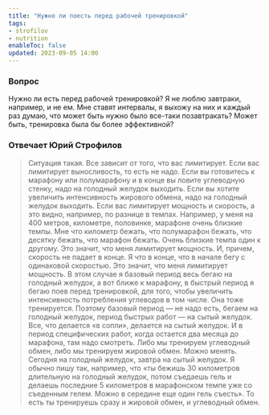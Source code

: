 ```yaml
---
title: "Нужно ли поесть перед рабочей тренировкой"
tags:
- strofilov
- nutrition
enableToc: false
updated: 2023-09-05 14:00
---
```

### Вопрос

Нужно ли есть перед рабочей тренировкой? Я не люблю завтраки, например, и не ем. Мне ставят интервалы, я выхожу на них и каждый раз думаю, что может быть нужно было все-таки позавтракать? Может быть, тренировка была бы более эффективной?

### Отвечает Юрий Строфилов

 > Ситуация такая. Все зависит от того, что вас лимитирует. Если вас лимитирует выносливость, то есть не надо. Если вы готовитесь к марафону или полумарафону и в конце вы ловите углеводную стенку, надо на голодный желудок выходить. Если вы хотите увеличить интенсивность жирового обмена, надо на голодный желудок выходить. Если вас лимитирует мощность и скорость, а это видно, например, по разнице в темпах. Например, у меня на 400 метров, километре, половинке, марафоне очень близкие темпы. Мне что километр бежать, что полумарафон бежать, что десятку бежать, что марафон бежать. Очень близкие темпа один к другому. Это значит, что меня лимитирует мощность. И, причем, скорость не падает в конце. Я что в конце, что в начале бегу с одинаковой скоростью. Это значит, что меня лимитирует мощность. В этом случае я базовый период весь бегаю на голодный желудок, а вот ближе к марафону, в быстрый период я бегаю поев перед тренировкой, для того, чтобы увеличить интенсивность потребления углеводов в том числе. Она тоже тренируется. Поэтому базовый период — не надо есть, бегаем на голодный желудок, период быстрых работ — на сытый желудок. Все, что делается «в сопли», делается на сытый желудок. И в период специфических работ, когда остается два месяца до марафона, там надо смотреть. Либо мы тренируем углеводный обмен, либо мы тренируем жировой обмен. Можно менять. Сегодня на голодный желудок, завтра на сытый желудок. Я обычно пишу так, например, что «ты бежишь 30 километров длительную на голодный желудок, потом съедаешь гель и делаешь последние 5 километров в марафонском темпе уже со съеденным гелем. Можно в середине еще один гель съесть». То есть ты тренируешь сразу и жировой обмен, и углеводный обмен. 